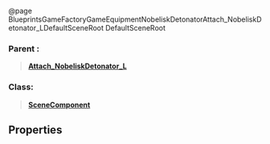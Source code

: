 @page BlueprintsGameFactoryGameEquipmentNobeliskDetonatorAttach_NobeliskDetonator_LDefaultSceneRoot DefaultSceneRoot
### Parent :
<b><a href="_blueprints_game_factory_game_equipment_nobelisk_detonator_attach__nobelisk_detonator__l.html"><blockquote>Attach_NobeliskDetonator_L</blockquote></a></b>
### Class:
<b><a href="_class_script_scene_component.html"><blockquote>SceneComponent</blockquote></a></b>
## Properties
